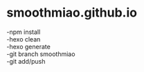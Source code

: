 # smoothmiao.github.io
-npm install<br>
-hexo clean<br>
-hexo generate<br>
-git branch smoothmiao<br>
-git add/push<br>
